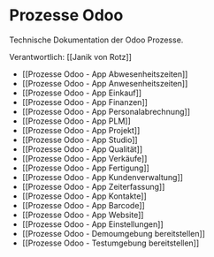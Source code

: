 # Prozesse Odoo
Technische Dokumentation der Odoo Prozesse.

Verantwortlich: [[Janik von Rotz]]

* [[Prozesse Odoo - App Abwesenheitszeiten]]
* [[Prozesse Odoo - App Anwesenheitszeiten]]
* [[Prozesse Odoo - App Einkauf]]
* [[Prozesse Odoo - App Finanzen]]
* [[Prozesse Odoo - App Personalabrechnung]]
* [[Prozesse Odoo - App PLM]]
* [[Prozesse Odoo - App Projekt]]
* [[Prozesse Odoo - App Studio]]
* [[Prozesse Odoo - App Qualität]]
* [[Prozesse Odoo - App Verkäufe]]
* [[Prozesse Odoo - App Fertigung]]
* [[Prozesse Odoo - App Kundenverwaltung]]
* [[Prozesse Odoo - App Zeiterfassung]]
* [[Prozesse Odoo - App Kontakte]]
* [[Prozesse Odoo - App Barcode]]
* [[Prozesse Odoo - App Website]]
* [[Prozesse Odoo - App Einstellungen]]
* [[Prozesse Odoo - Demoumgebung bereitstellen]]
* [[Prozesse Odoo - Testumgebung bereitstellen]]